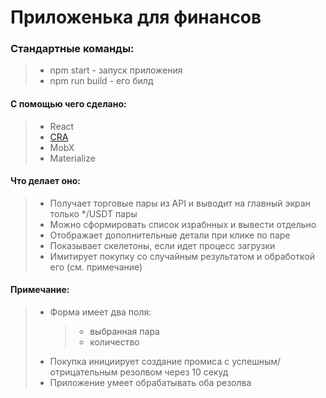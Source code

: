 # Приложенька для финансов

### Стандартные команды:

> - npm start - запуск приложения
> - npm run build - его билд

#### С помощью чего сделано:

> - React
> - [CRA](https://github.com/facebook/create-react-app)
> - MobX
> - Materialize

#### Что делает оно:

> - Получает торговые пары из API и выводит на главный экран только \*/USDT пары
> - Можно сформировать список израбнных и вывести отдельно
> - Отображает дополнительные детали при клике по паре
> - Показывает скелетоны, если идет процесс загрузки
> - Имитирует покупку со случайным результатом и обработкой его (см. примечание)

#### Примечание:

> - Форма имеет два поля:
>   > - выбранная пара
>   > - количество
> - Покупка инициирует создание промиса с успешным/отрицательным резолвом через 10 секуд
> - Приложение умеет обрабатывать оба резолва
